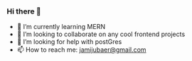 ### Hi there 👋

<!--
- 🔭 I’m currently working on polico
--> 
- 🌱 I’m currently learning MERN
- 👯 I’m looking to collaborate on any cool frontend projects
- 🤔 I’m looking for help with postGres
- 📫 How to reach me: jamijubaer@gmail.com
 <!--
- 💬 Ask me about ...
-->



